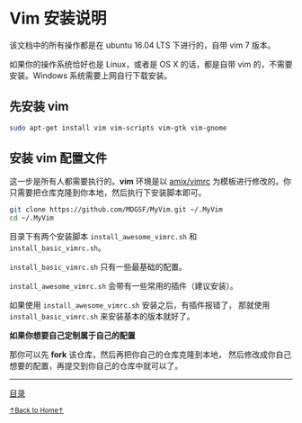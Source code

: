 # Vim 安装说明

该文档中的所有操作都是在 ubuntu 16.04 LTS 下进行的，自带 vim 7 版本。

如果你的操作系统恰好也是 Linux，或者是 OS X 的话，都是自带 vim
的，不需要安装。Windows 系统需要上网自行下载安装。

## 先安装 vim

```bash
sudo apt-get install vim vim-scripts vim-gtk vim-gnome
```

## 安装 vim 配置文件

这一步是所有人都需要执行的。**vim** 环境是以 [amix/vimrc](https://github.com/amix/vimrc) 为模板进行修改的。你只需要把仓库克隆到你本地，然后执行下安装脚本即可。

```bash
git clone https://github.com/MDGSF/MyVim.git ~/.MyVim
cd ~/.MyVim
```

目录下有两个安装脚本 `install_awesome_vimrc.sh` 和 `install_basic_vimrc.sh`。

`install_basic_vimrc.sh` 只有一些最基础的配置。

`install_awesome_vimrc.sh` 会带有一些常用的插件（建议安装）。

如果使用 `install_awesome_vimrc.sh` 安装之后，有插件报错了，
那就使用 `install_basic_vimrc.sh` 来安装基本的版本就好了。

**如果你想要自己定制属于自己的配置**

那你可以先 **fork** 该仓库，然后再把你自己的仓库克隆到本地，
然后修改成你自己想要的配置，再提交到你自己的仓库中就可以了。

* * *

[目录](README.md)

<a href='https://github.com/MDGSF/MyVim'><small>↑Back to Home↑</small></a>

